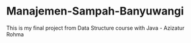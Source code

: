 # Manajemen-Sampah-Banyuwangi
This is my final project from Data Structure course with Java - Azizatur Rohma
